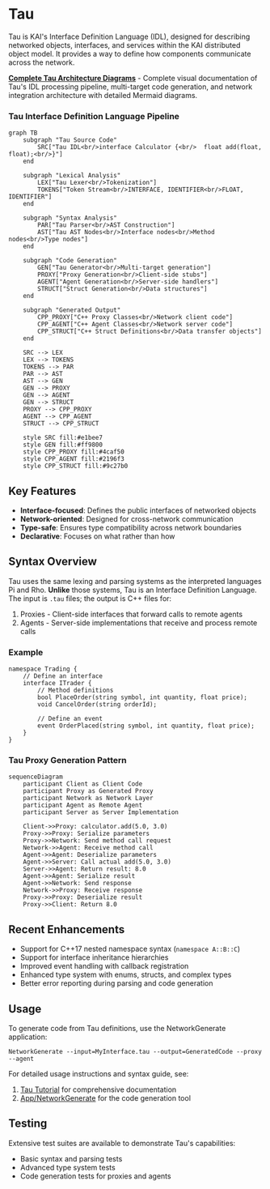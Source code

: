 # Tau

Tau is KAI's Interface Definition Language (IDL), designed for describing networked objects, interfaces, and services within the KAI distributed object model. It provides a way to define how components communicate across the network.

**[Complete Tau Architecture Diagrams](../../../../Doc/TauArchitectureDiagrams.md)** - Complete visual documentation of Tau's IDL processing pipeline, multi-target code generation, and network integration architecture with detailed Mermaid diagrams.

### Tau Interface Definition Language Pipeline

```mermaid
graph TB
    subgraph "Tau Source Code"
        SRC["Tau IDL<br/>interface Calculator {<br/>  float add(float, float);<br/>}"]
    end
    
    subgraph "Lexical Analysis"
        LEX["Tau Lexer<br/>Tokenization"]
        TOKENS["Token Stream<br/>INTERFACE, IDENTIFIER<br/>FLOAT, IDENTIFIER"]
    end
    
    subgraph "Syntax Analysis"
        PAR["Tau Parser<br/>AST Construction"]
        AST["Tau AST Nodes<br/>Interface nodes<br/>Method nodes<br/>Type nodes"]
    end
    
    subgraph "Code Generation"
        GEN["Tau Generator<br/>Multi-target generation"]
        PROXY["Proxy Generation<br/>Client-side stubs"]
        AGENT["Agent Generation<br/>Server-side handlers"]
        STRUCT["Struct Generation<br/>Data structures"]
    end
    
    subgraph "Generated Output"
        CPP_PROXY["C++ Proxy Classes<br/>Network client code"]
        CPP_AGENT["C++ Agent Classes<br/>Network server code"]  
        CPP_STRUCT["C++ Struct Definitions<br/>Data transfer objects"]
    end
    
    SRC --> LEX
    LEX --> TOKENS
    TOKENS --> PAR
    PAR --> AST
    AST --> GEN
    GEN --> PROXY
    GEN --> AGENT
    GEN --> STRUCT
    PROXY --> CPP_PROXY
    AGENT --> CPP_AGENT
    STRUCT --> CPP_STRUCT
    
    style SRC fill:#e1bee7
    style GEN fill:#ff9800
    style CPP_PROXY fill:#4caf50
    style CPP_AGENT fill:#2196f3
    style CPP_STRUCT fill:#9c27b0
```

## Key Features

- **Interface-focused**: Defines the public interfaces of networked objects
- **Network-oriented**: Designed for cross-network communication
- **Type-safe**: Ensures type compatibility across network boundaries
- **Declarative**: Focuses on what rather than how

## Syntax Overview

Tau uses the same lexing and parsing systems as the interpreted languages Pi and Rho. **Unlike** those systems, Tau is an Interface Definition Language. The input is `.tau` files; the output is C++ files for:

1. Proxies - Client-side interfaces that forward calls to remote agents
2. Agents - Server-side implementations that receive and process remote calls

### Example

```tau
namespace Trading {
    // Define an interface
    interface ITrader {
        // Method definitions
        bool PlaceOrder(string symbol, int quantity, float price);
        void CancelOrder(string orderId);
        
        // Define an event
        event OrderPlaced(string symbol, int quantity, float price);
    }
}
```

### Tau Proxy Generation Pattern

```mermaid
sequenceDiagram
    participant Client as Client Code
    participant Proxy as Generated Proxy
    participant Network as Network Layer
    participant Agent as Remote Agent
    participant Server as Server Implementation
    
    Client->>Proxy: calculator.add(5.0, 3.0)
    Proxy->>Proxy: Serialize parameters
    Proxy->>Network: Send method call request
    Network->>Agent: Receive method call
    Agent->>Agent: Deserialize parameters
    Agent->>Server: Call actual add(5.0, 3.0)
    Server->>Agent: Return result: 8.0
    Agent->>Agent: Serialize result
    Agent->>Network: Send response
    Network->>Proxy: Receive response
    Proxy->>Proxy: Deserialize result
    Proxy->>Client: Return 8.0
```

## Recent Enhancements

- Support for C++17 nested namespace syntax (`namespace A::B::C`)
- Support for interface inheritance hierarchies
- Improved event handling with callback registration
- Enhanced type system with enums, structs, and complex types
- Better error reporting during parsing and code generation

## Usage

To generate code from Tau definitions, use the NetworkGenerate application:

```
NetworkGenerate --input=MyInterface.tau --output=GeneratedCode --proxy --agent
```

For detailed usage instructions and syntax guide, see:
1. [Tau Tutorial](../../../Doc/TauTutorial.md) for comprehensive documentation
2. [App/NetworkGenerate](../../../Source/App/NetworkGenerate) for the code generation tool

## Testing

Extensive test suites are available to demonstrate Tau's capabilities:
- Basic syntax and parsing tests
- Advanced type system tests
- Code generation tests for proxies and agents